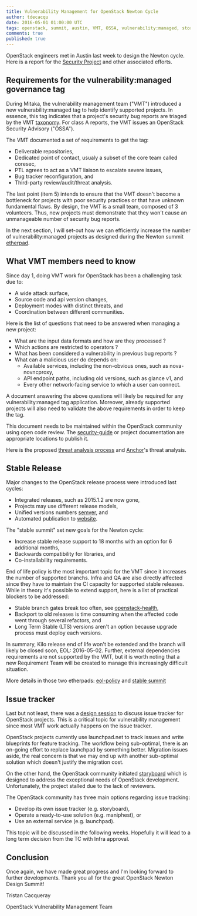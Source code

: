 ```yaml
---
title: Vulnerability Management for OpenStack Newton Cycle
author: tdecacqu
date: 2016-05-01 01:00:00 UTC
tags: openstack, summit, austin, VMT, OSSA, vulnerability:managed, storyboard
comments: true
published: true
---
```


OpenStack engineers met in Austin last week to design the Newton cycle.
Here is a report for the [Security Project](https://security.openstack.org)
and other associated efforts.


## Requirements for the vulnerability:managed governance tag

During Mitaka, the vulnerability management team ("VMT") introduced a new
vulnerability:managed tag to help identify supported projects.
In essence, this tag indicates that a project's security bug reports are triaged by the VMT
[taxonomy](http://security.openstack.org/vmt-process.html#incident-report-taxonomy).
For class A reports, the VMT issues an OpenStack Security Advisory ("OSSA").

The VMT documented a set of requirements to get the tag:

* Deliverable repositories,
* Dedicated point of contact, usualy a subset of the core team called coresec,
* PTL agrees to act as a VMT liaison to escalate severe issues,
* Bug tracker reconfiguration, and
* Third-party review/audit/threat analysis.

The last point (item 5) intends to ensure that the VMT doesn't become a
bottleneck for projects with poor security practices or that have unknown
fundamental flaws.
By design, the VMT is a small team, composed of 3 volunteers.
Thus, new projects must demonstrate that they won't cause an unmanageable
number of security bug reports.

In the next section, I will set-out how we can efficiently increase the
number of vulnerability:managed projects as designed during the Newton summit
[etherpad](https://etherpad.openstack.org/p/security-newton-summit-threatanalysis).


## What VMT members need to know

Since day 1, doing VMT work for OpenStack has been a challenging task due to:

* A wide attack surface,
* Source code and api version changes,
* Deployment modes with distinct threats, and
* Coordination between different communities.

Here is the list of questions that need to be answered when managing a new
project:

* What are the input data formats and how are they processed ?
* Which actions are restricted to operators ?
* What has been considered a vulnerability in previous bug reports ?
* What can a malicious user do depends on:
  * Available services, including the non-obvious ones, such as nova-novncproxy,
  * API endpoint paths, including old versions, such as glance v1, and
  * Every other network-facing service to which a user can connect.

A document answering the above questions will likely be required for any
vulnerability:managed tag application.
Moreover, already supported projects will also need to validate the above
requirements in order to keep the tag.

This document needs to be maintained within the OpenStack community using
open code review. The [security-guide](http://docs.openstack.org/sec/) or
project documentation are appropriate locations to publish it.

Here is the proposed
[threat analysis process](http://openstack-security.github.io/collaboration/2016/04/26/threat-analysis-process.html)
and
[Anchor](http://openstack-security.github.io/threatanalysis/2016/04/28/anchorTA.html)'s
threat analysis.



## Stable Release

Major changes to the OpenStack release process were introduced last cycles:

* Integrated releases, such as 2015.1.2 are now gone,
* Projects may use different release models,
* Unified versions numbers [semver](http://semver.org), and
* Automated publication to [website](http://releases.openstack.org/).

The "stable summit" set new goals for the Newton cycle:

* Increase stable release support to 18 months with an option for 6 additional
  months,
* Backwards compatibility for libraries, and
* Co-installability requirements.

End of life policy is the most important topic for the VMT since it increases
the number of supported branchs. Infra and QA are also directly affected since
they have to maintain the CI capacity for supported stable releases. While in
theory it's possible to extend support, here is a list of practical blockers to
be addressed:

* Stable branch gates break too often, see
  [openstack-health](http://status.openstack.org/openstack-health/#/g/build_queue/periodic-stable),
* Backport to old releases is time consuming when the affected code went
  through several refactors, and
* Long Term Stable (LTS) versions aren't an option because upgrade process
  must deploy each versions.

In summary, Kilo release end of life won't be extended and the branch will
likely be closed soon, EOL: 2016-05-02. Further, external dependencies
requirements are not supported by the VMT, but it is worth noting that a new
Requirement Team will be created to manage this increasingly difficult
situation.

More details in those two etherpads:
[eol-policy](https://etherpad.openstack.org/p/stable-branch-eol-policy-newton)
and
[stable summit](https://etherpad.openstack.org/p/newton-stable-summit)


## Issue tracker

Last but not least, there was a
[design session](https://etherpad.openstack.org/p/newton-infra-community-task-tracking)
to discuss issue tracker for OpenStack projects. This is a critical topic for
vulnerability management since most VMT work actually happens on the issue
tracker.

OpenStack projects currently use launchpad.net to track issues and write
blueprints for feature tracking. The workflow being sub-optimal, there is an
on-going effort to replace launchpad by something better. Migration issues
aside, the real concern is that we may end up with another sub-optimal solution
which doesn't justify the migration cost.

On the other hand, the OpenStack community initiated
[storyboard](https://storyboard.openstack.org) which is designed to address
the exceptional needs of OpenStack development. Unfortunately, the project
stalled due to the lack of reviewers.

The OpenStack community has three main options regarding issue tracking:

* Develop its own issue tracker (e.g. storyboard),
* Operate a ready-to-use solution (e.g. maniphest), or
* Use an external service (e.g. launchpad).

This topic will be discussed in the following weeks.
Hopefully it will lead to a long term decision from the TC with Infra
approval.


## Conclusion

Once again, we have made great progress and I'm looking forward to further
developments.
Thank you all for the great OpenStack Newton Design Summit!

Tristan Cacqueray

OpenStack Vulnerability Management Team
